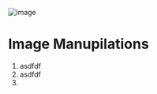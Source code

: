 ![image](https://github.com/user-attachments/assets/5f35bfe7-2c4d-4e2e-95b5-2f1e308a8f69)
# Image Manupilations
1. asdfdf
2. asdfdf
3. 
